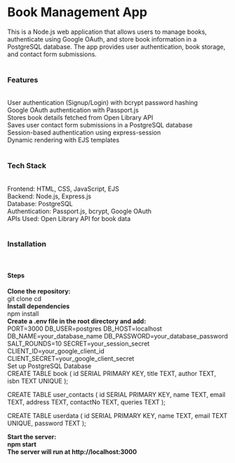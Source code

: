 <h1>Book Management App</h1>
This is a Node.js web application that allows users to manage books, authenticate using Google OAuth, and store book information in a PostgreSQL database. The app provides user authentication, book storage, and contact form submissions.
<br>
<br>
<h3>Features</h3>
<br>
User authentication (Signup/Login) with bcrypt password hashing
<br>
Google OAuth authentication with Passport.js
<br>
Stores book details fetched from Open Library API
<br>
Saves user contact form submissions in a PostgreSQL database
<br>
Session-based authentication using express-session
<br>
Dynamic rendering with EJS templates
<br>
<br>
<h3>Tech Stack</h3>
<br>
Frontend: HTML, CSS, JavaScript, EJS
<br>
Backend: Node.js, Express.js
<br>
Database: PostgreSQL
<br>
Authentication: Passport.js, bcrypt, Google OAuth
<br>
APIs Used: Open Library API for book data
<br>
<br>
<h3>Installation</h3>
<br>
<h4>Steps</h4>
<b>Clone the repository:</b>
<br>
git clone <repository-url>
cd <repository-folder>
<br>
<b>Install dependencies</b>
  <br>
npm install
<br>
<b>Create a .env file in the root directory and add:</b>
  <br>
PORT=3000
DB_USER=postgres
DB_HOST=localhost
DB_NAME=your_database_name
DB_PASSWORD=your_database_password
SALT_ROUNDS=10
SECRET=your_session_secret
CLIENT_ID=your_google_client_id
CLIENT_SECRET=your_google_client_secret
<br>
  Set up PostgreSQL Database <br>
CREATE TABLE book (
    id SERIAL PRIMARY KEY,
    title TEXT,
    author TEXT,
    isbn TEXT UNIQUE
);

CREATE TABLE user_contacts (
    id SERIAL PRIMARY KEY,
    name TEXT,
    email TEXT,
    address TEXT,
    contactNo TEXT,
    queries TEXT
);

CREATE TABLE userdata (
    id SERIAL PRIMARY KEY,
    name TEXT,
    email TEXT UNIQUE,
    password TEXT
);
<br>

<b>Start the server:<b>
<br>
npm start
<br>
The server will run at http://localhost:3000

